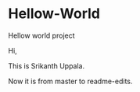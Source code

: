 # Hellow-World
Hellow world project

Hi,

This is Srikanth Uppala.

Now it is from master to readme-edits.
